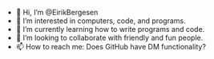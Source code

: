 - 👋 Hi, I’m @EirikBergesen
- 👀 I’m interested in computers, code, and programs.
- 🌱 I’m currently learning how to write programs and code.
- 💞️ I’m looking to collaborate with friendly and fun people.
- 📫 How to reach me: Does GitHub have DM functionality?

<!---
EirikBergesen/EirikBergesen is a ✨ special ✨ repository because its `README.md` (this file) appears on your GitHub profile.
You can click the Preview link to take a look at your changes.
--->

